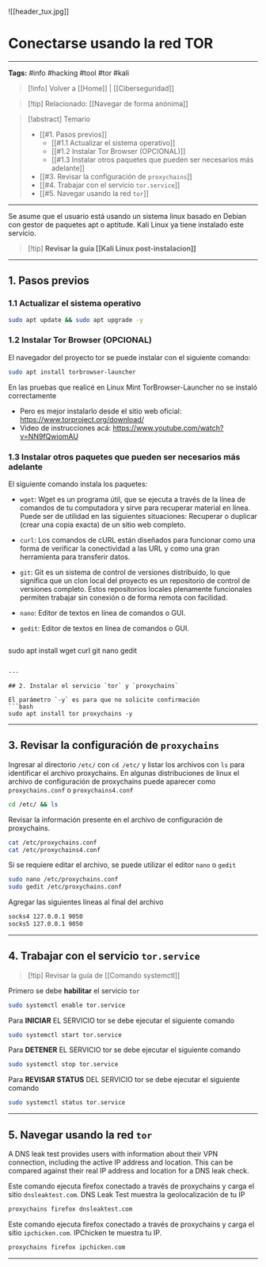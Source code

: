 ![[header_tux.jpg]]
# Conectarse usando la red TOR

---
**Tags:** #info #hacking #tool #tor #kali 

> [!info] Volver a [[Home]] | [[Ciberseguridad]] 

>[!tip] Relacionado: [[Navegar de forma anónima]]

>[!abstract] Temario
> * [[#1. Pasos previos]]
> 	* [[#1.1 Actualizar el sistema operativo]]
> 	* [[#1.2 Instalar Tor Browser (OPCIONAL)]]
> 	* [[#1.3 Instalar otros paquetes que pueden ser necesarios más adelante]]
> * [[#3. Revisar la configuración de `proxychains`]]
> * [[#4. Trabajar con el servicio `tor.service`]]
> * [[#5. Navegar usando la red `tor`]]

---

Se asume que el usuario está usando un sistema linux basado en Debian con gestor de paquetes apt o aptitude. Kali Linux ya tiene instalado este servicio.

>[!tip] **Revisar la guía [[Kali Linux post-instalacion]]**

---
## 1. Pasos previos
### 1.1 Actualizar el sistema operativo

```bash
sudo apt update && sudo apt upgrade -y
```
### 1.2 Instalar Tor Browser (OPCIONAL)

El navegador del proyecto tor se puede instalar con el siguiente comando:
```bash
sudo apt install torbrowser-launcher
```

En las pruebas que realicé en Linux Mint TorBrowser-Launcher no se instaló correctamente
 - Pero es mejor instalarlo desde el sitio web oficial: https://www.torproject.org/download/
 - Video de instrucciones acá: https://www.youtube.com/watch?v=NN9fQwiomAU

### 1.3 Instalar otros paquetes que pueden ser necesarios más adelante

El siguiente comando instala los paquetes:

- `wget`: Wget es un programa útil, que se ejecuta a través de la línea de comandos de tu computadora y sirve para recuperar material en línea. Puede ser de utilidad en las siguientes situaciones: Recuperar o duplicar (crear una copia exacta) de un sitio web completo.

- `curl`: Los comandos de cURL están diseñados para funcionar como una forma de verificar la conectividad a las URL y como una gran herramienta para transferir datos.

- `git`: Git es un sistema de control de versiones distribuido, lo que significa que un clon local del proyecto es un repositorio de control de versiones completo. Estos repositorios locales plenamente funcionales permiten trabajar sin conexión o de forma remota con facilidad.

- `nano`: Editor de textos en línea de comandos o GUI.

- `gedit`: Editor de textos en línea de comandos o GUI.

  ```bash
sudo apt install wget curl git nano gedit
```

---

## 2. Instalar el servicio `tor` y `proxychains`

El parámetro `-y` es para que no solicite confirmación
```bash
sudo apt install tor proxychains -y
```

---
## 3. Revisar la configuración de `proxychains`

Ingresar al directorio `/etc/` con `cd /etc/` y listar los archivos con `ls` para identificar el archivo proxychains. En algunas distribuciones de linux el archivo de configuración de proxychains puede aparecer como `proxychains.conf` o `proxychains4.conf`
```bash
cd /etc/ && ls
```

Revisar la información presente en el archivo de configuración de proxychains.
```bash
cat /etc/proxychains.conf
cat /etc/proxychains4.conf
```

Si se requiere editar el archivo, se puede utilizar el editor `nano` o `gedit`
```bash
sudo nano /etc/proxychains.conf
sudo gedit /etc/proxychains.conf
```

Agregar las siguientes líneas al final del archivo
```bash
socks4 127.0.0.1 9050
socks5 127.0.0.1 9050
```

---
## 4. Trabajar con el servicio `tor.service`

> [!tip] Revisar la guía de [[Comando systemctl]]

Primero se debe **habilitar** el servicio `tor`
```bash
sudo systemctl enable tor.service
```

Para **INICIAR** EL SERVICIO tor se debe ejecutar el siguiente comando
```bash
sudo systemctl start tor.service
```

Para **DETENER** EL SERVICIO tor se debe ejecutar el siguiente comando
```bash
sudo systemctl stop tor.service
```

Para **REVISAR STATUS** DEL SERVICIO tor se debe ejecutar el siguiente comando
```bash
sudo systemctl status tor.service
```

---
## 5. Navegar usando la red `tor`

A DNS leak test provides users with information about their VPN connection, including the active IP address and location. This can be compared against their real IP address and location for a DNS leak check.

Este comando ejecuta firefox conectado a través de proxychains y carga el sitio `dnsleaktest.com`. DNS Leak Test muestra la geolocalización de tu IP

```bash
proxychains firefox dnsleaktest.com
```

Este comando ejecuta firefox conectado a través de proxychains y carga el sitio `ipchicken.com`. IPChicken te muestra tu IP.
```bash
proxychains firefox ipchicken.com
```

---

